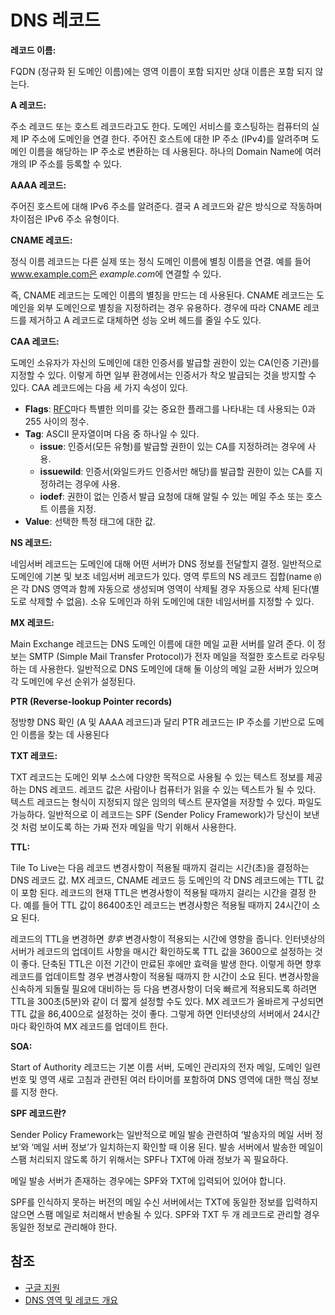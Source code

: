 # DNS 레코드

**레코드 이름:**

FQDN (정규화 된 도메인 이름)에는 영역 이름이 포함 되지만 상대 이름은 포함 되지 않는다.

**A 레코드:**

주소 레코드 또는 호스트 레코드라고도 한다. 도메인 서비스를 호스팅하는 컴퓨터의 실제 IP 주소에 도메인을 연결 한다. 주어진 호스트에 대한 IP 주소 (IPv4)를 알려주며 도메인 이름을 해당하는 IP 주소로 변환하는 데 사용된다. 하나의 Domain Name에 여러 개의 IP 주소를 등록할 수 있다.

**AAAA 레코드:**

주어진 호스트에 대해 IPv6 주소를 알려준다. 결국 A 레코드와 같은 방식으로 작동하며 차이점은 IPv6 주소 유형이다.

**CNAME 레코드:**

정식 이름 레코드는 다른 실제 또는 정식 도메인 이름에 별칭 이름을 연결. 예를 들어 www.example.com은 *example.com*에 연결할 수 있다.

즉, CNAME 레코드는 도메인 이름의 별칭을 만드는 데 사용된다. CNAME 레코드는 도메인을 외부 도메인으로 별칭을 지정하려는 경우 유용하다. 경우에 따라 CNAME 레코드를 제거하고 A 레코드로 대체하면 성능 오버 헤드를 줄일 수도 있다.

**CAA 레코드:**

도메인 소유자가 자신의 도메인에 대한 인증서를 발급할 권한이 있는 CA(인증 기관)를 지정할 수 있다. 이렇게 하면 일부 환경에서는 인증서가 착오 발급되는 것을 방지할 수 있다. CAA 레코드에는 다음 세 가지 속성이 있다.

- **Flags**: [RFC](https://tools.ietf.org/html/rfc6844#section-3)마다 특별한 의미를 갖는 중요한 플래그를 나타내는 데 사용되는 0과 255 사이의 정수.
- **Tag**: ASCII 문자열이며 다음 중 하나일 수 있다.
  - **issue**: 인증서(모든 유형)를 발급할 권한이 있는 CA를 지정하려는 경우에 사용.
  - **issuewild**: 인증서(와일드카드 인증서만 해당)를 발급할 권한이 있는 CA를 지정하려는 경우에 사용.
  - **iodef**: 권한이 없는 인증서 발급 요청에 대해 알릴 수 있는 메일 주소 또는 호스트 이름을 지정.
- **Value**: 선택한 특정 태그에 대한 값.

**NS 레코드:**

네임서버 레코드는 도메인에 대해 어떤 서버가 DNS 정보를 전달할지 결정. 일반적으로 도메인에 기본 및 보조 네임서버 레코드가 있다. 영역 루트의 NS 레코드 집합(name `@`)은 각 DNS 영역과 함께 자동으로 생성되며 영역이 삭제될 경우 자동으로 삭제 된다(별도로 삭제할 수 없음). 소유 도메인과 하위 도메인에 대한 네임서버를 지정할 수 있다.

**MX 레코드:**

Main Exchange 레코드는 DNS 도메인 이름에 대한 메일 교환 서버를 알려 준다. 이 정보는 SMTP (Simple Mail Transfer Protocol)가 전자 메일을 적절한 호스트로 라우팅하는 데 사용한다. 일반적으로 DNS 도메인에 대해 둘 이상의 메일 교환 서버가 있으며 각 도메인에 우선 순위가 설정된다.

**PTR (Reverse-lookup Pointer records)**

정방향 DNS 확인 (A 및 AAAA 레코드)과 달리 PTR 레코드는 IP 주소를 기반으로 도메인 이름을 찾는 데 사용된다

**TXT 레코드:**

TXT 레코드는 도메인 외부 소스에 다양한 목적으로 사용될 수 있는 텍스트 정보를 제공하는 DNS 레코드. 레코드 값은  사람이나 컴퓨터가 읽을 수 있는 텍스트가 될 수 있다. 텍스트 레코드는 형식이 지정되지 않은 임의의 텍스트 문자열을 저장할 수 있다. 파일도 가능하다. 일반적으로 이 레코드는 SPF (Sender Policy Framework)가 당신이 보낸것 처럼 보이도록 하는 가짜 전자 메일을 막기 위해서 사용한다.

**TTL:**

Tile To Live는 다음 레코드 변경사항이 적용될 때까지 걸리는 시간(초)을 결정하는 DNS 레코드 값. MX 레코드,  CNAME 레코드 등 도메인의 각 DNS 레코드에는 TTL 값이 포함 된다. 레코드의 현재 TTL은 변경사항이 적용될 때까지  걸리는 시간을 결정 한다. 예를 들어 TTL 값이 86400초인 레코드는 변경사항은 적용될 때까지 24시간이 소요 된다.

레코드의 TTL을 변경하면 *향후* 변경사항이  적용되는 시간에 영향을 줍니다. 인터넷상의 서버가 레코드의 업데이트 사항을 매시간 확인하도록 TTL 값을 3600으로 설정하는  것이 좋다. 단축된 TTL은 이전 기간이 만료된 후에만 효력을 발생 한다. 이렇게 하면 향후 레코드를 업데이트할 경우  변경사항이 적용될 때까지 한 시간이 소요 된다. 변경사항을 신속하게 되돌릴 필요에 대비하는 등 다음 변경사항이 더욱 빠르게  적용되도록 하려면 TTL을 300초(5분)와 같이 더 짧게 설정할 수도 있다. MX 레코드가 올바르게 구성되면 TTL 값을  86,400으로 설정하는 것이 좋다. 그렇게 하면 인터넷상의 서버에서 24시간마다 확인하여 MX 레코드를 업데이트 한다.

**SOA:**

Start of Authority 레코드는 기본 이름 서버, 도메인 관리자의 전자 메일, 도메인 일련 번호 및 영역 새로 고침과 관련된 여러 타이머를 포함하여 DNS 영역에 대한 핵심 정보를 지정 한다.

**SPF 레코드란?**

Sender Policy Framework는 일반적으로 메일 발송 관련하여 ‘발송자의 메일 서버 정보’와 ‘메일 서버 정보’가 일치하는지 확인할 때 이용 된다. 발송 서버에서 발송한 메일이 스팸 처리되지 않도록 하기 위해서는 SPF나 TXT에 아래 정보가 꼭 필요하다.

메일 발송 서버가 존재하는 경우에는 SPF와 TXT에 입력되어 있어야 합니다.

SPF를 인식하지 못하는 버전의 메일 수신 서버에서는 TXT에 동일한 정보를 입력하지 않으면 스팸 메일로 처리해서 반송될 수 있다. SPF와 TXT 두 개 레코드로 관리할 경우 동일한 정보로 관리해야 한다.

## 참조

- [구글 지원](https://support.google.com/a/answer/48090?hl=ko)
- [DNS 영역 및 레코드 개요](https://docs.microsoft.com/ko-kr/azure/dns/dns-zones-records)
